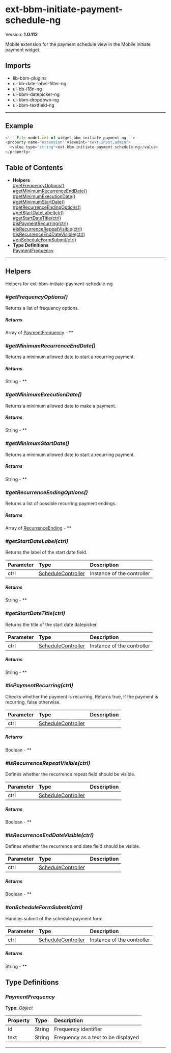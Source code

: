 # ext-bbm-initiate-payment-schedule-ng


Version: **1.0.112**

Mobile extension for the payment schedule view in the Mobile initiate payment widget.

## Imports

* lib-bbm-plugins
* ui-bb-date-label-filter-ng
* ui-bb-i18n-ng
* ui-bbm-datepicker-ng
* ui-bbm-dropdown-ng
* ui-bbm-textfield-ng

---

## Example

```javascript
<!-- File model.xml of widget-bbm-initiate-payment-ng -->
<property name="extension" viewHint="text-input,admin">
  <value type="string">ext-bbm-initiate-payment-schedule-ng</value>
</property>
```

## Table of Contents
- **Helpers**<br/>    <a href="#Helpers_getFrequencyOptions">#getFrequencyOptions()</a><br/>    <a href="#Helpers_getMinimumRecurrenceEndDate">#getMinimumRecurrenceEndDate()</a><br/>    <a href="#Helpers_getMinimumExecutionDate">#getMinimumExecutionDate()</a><br/>    <a href="#Helpers_getMinimumStartDate">#getMinimumStartDate()</a><br/>    <a href="#Helpers_getRecurrenceEndingOptions">#getRecurrenceEndingOptions()</a><br/>    <a href="#Helpers_getStartDateLabel">#getStartDateLabel(ctrl)</a><br/>    <a href="#Helpers_getStartDateTitle">#getStartDateTitle(ctrl)</a><br/>    <a href="#Helpers_isPaymentRecurring">#isPaymentRecurring(ctrl)</a><br/>    <a href="#Helpers_isRecurrenceRepeatVisible">#isRecurrenceRepeatVisible(ctrl)</a><br/>    <a href="#Helpers_isRecurrenceEndDateVisible">#isRecurrenceEndDateVisible(ctrl)</a><br/>    <a href="#Helpers_onScheduleFormSubmit">#onScheduleFormSubmit(ctrl)</a><br/>
- **Type Definitions**<br/>    <a href="#PaymentFrequency">PaymentFrequency</a><br/>

---

## Helpers

Helpers for ext-bbm-initiate-payment-schedule-ng

### <a name="Helpers_getFrequencyOptions"></a>*#getFrequencyOptions()*

Returns a list of frequency options.

##### Returns

Array of [PaymentFrequency](#PaymentFrequency) - **

### <a name="Helpers_getMinimumRecurrenceEndDate"></a>*#getMinimumRecurrenceEndDate()*

Returns a minimum allowed date to start a recurring payment.

##### Returns

String - **

### <a name="Helpers_getMinimumExecutionDate"></a>*#getMinimumExecutionDate()*

Returns a minimum allowed date to make a payment.

##### Returns

String - **

### <a name="Helpers_getMinimumStartDate"></a>*#getMinimumStartDate()*

Returns a minimum allowed date to start a recurring payment.

##### Returns

String - **

### <a name="Helpers_getRecurrenceEndingOptions"></a>*#getRecurrenceEndingOptions()*

Returns a list of possible recurring payment endings.

##### Returns

Array of [RecurrenceEnding](#RecurrenceEnding) - **

### <a name="Helpers_getStartDateLabel"></a>*#getStartDateLabel(ctrl)*

Returns the label of the start date field.

| Parameter | Type | Description |
| :-- | :-- | :-- |
| ctrl | [ScheduleController](#ScheduleController) | Instance of the controller |

##### Returns

String - **

### <a name="Helpers_getStartDateTitle"></a>*#getStartDateTitle(ctrl)*

Returns the title of the start date datepicker.

| Parameter | Type | Description |
| :-- | :-- | :-- |
| ctrl | [ScheduleController](#ScheduleController) | Instance of the controller |

##### Returns

String - **

### <a name="Helpers_isPaymentRecurring"></a>*#isPaymentRecurring(ctrl)*

Checks whether the payment is recurring.
Returns true, if the payment is recurring, false otherwise.

| Parameter | Type | Description |
| :-- | :-- | :-- |
| ctrl | [ScheduleController](#ScheduleController) |  |

##### Returns

Boolean - **

### <a name="Helpers_isRecurrenceRepeatVisible"></a>*#isRecurrenceRepeatVisible(ctrl)*

Defines whether the recurrence repeat field should be visible.

| Parameter | Type | Description |
| :-- | :-- | :-- |
| ctrl | [ScheduleController](#ScheduleController) |  |

##### Returns

Boolean - **

### <a name="Helpers_isRecurrenceEndDateVisible"></a>*#isRecurrenceEndDateVisible(ctrl)*

Defines whether the recurrence end date field should be visible.

| Parameter | Type | Description |
| :-- | :-- | :-- |
| ctrl | [ScheduleController](#ScheduleController) |  |

##### Returns

Boolean - **

### <a name="Helpers_onScheduleFormSubmit"></a>*#onScheduleFormSubmit(ctrl)*

Handles submit of the schedule payment form.

| Parameter | Type | Description |
| :-- | :-- | :-- |
| ctrl | [ScheduleController](#ScheduleController) | Instance of the controller |

##### Returns

String - **

## Type Definitions


### <a name="PaymentFrequency"></a>*PaymentFrequency*


**Type:** *Object*


| Property | Type | Description |
| :-- | :-- | :-- |
| id | String | Frequency identifier |
| text | String | Frequency as a text to be displayed |

---
